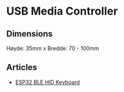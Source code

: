 # USB Media Controller

## Dimensions

Høyde: 35mm x Bredde: 70 - 100mm

## Articles

- [ESP32 BLE HID Keyboard](https://www.hackster.io/user0448083246/esp32-ble-hid-keyboard-37a103)
